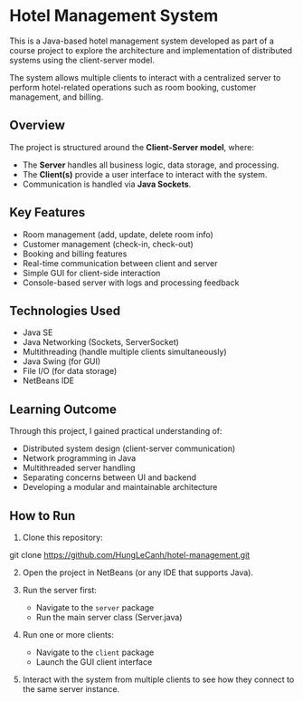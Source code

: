 # Hotel Management System

This is a Java-based hotel management system developed as part of a course project to explore the architecture and implementation of distributed systems using the client-server model.

The system allows multiple clients to interact with a centralized server to perform hotel-related operations such as room booking, customer management, and billing.

## Overview

The project is structured around the **Client-Server model**, where:

- The **Server** handles all business logic, data storage, and processing.
- The **Client(s)** provide a user interface to interact with the system.
- Communication is handled via **Java Sockets**.

## Key Features

- Room management (add, update, delete room info)
- Customer management (check-in, check-out)
- Booking and billing features
- Real-time communication between client and server
- Simple GUI for client-side interaction
- Console-based server with logs and processing feedback

## Technologies Used

- Java SE
- Java Networking (Sockets, ServerSocket)
- Multithreading (handle multiple clients simultaneously)
- Java Swing (for GUI)
- File I/O (for data storage)
- NetBeans IDE

## Learning Outcome

Through this project, I gained practical understanding of:

- Distributed system design (client-server communication)
- Network programming in Java
- Multithreaded server handling
- Separating concerns between UI and backend
- Developing a modular and maintainable architecture

## How to Run

1. Clone this repository:

git clone https://github.com/HungLeCanh/hotel-management.git

2. Open the project in NetBeans (or any IDE that supports Java).

3. Run the server first:
   - Navigate to the `server` package
   - Run the main server class (Server.java)

4. Run one or more clients:
   - Navigate to the `client` package
   - Launch the GUI client interface

5. Interact with the system from multiple clients to see how they connect to the same server instance.


